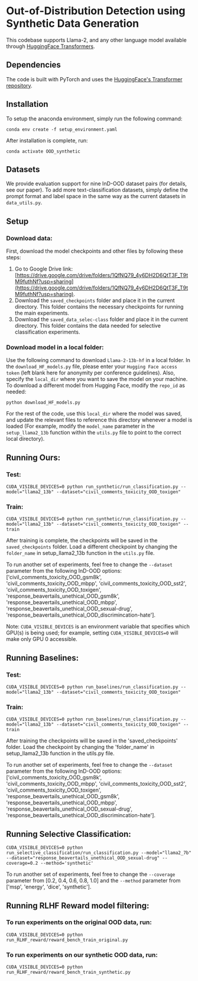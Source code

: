 # Out-of-Distribution Detection using Synthetic Data Generation

This codebase supports Llama-2, and any other language model available through [HuggingFace Transformers](https://huggingface.co/models).

## Dependencies

The code is built with PyTorch and uses the [HuggingFace's Transformer repository](https://github.com/huggingface/pytorch-transformers). 

## Installation
To setup the anaconda environment, simply run the following command:
```
conda env create -f setup_environment.yaml
```

After installation is complete, run:
```
conda activate OOD_synthetic
```

## Datasets
We provide evaluation support for nine InD-OOD dataset pairs (for details, see our paper). To add more text-classification datasets, simply define the prompt format and label space in the same way as the current datasets in `data_utils.py`.

## Setup
### Download data:
First, download the model checkpoints and other files by following these steps:
1) Go to Google Drive link: [https://drive.google.com/drive/folders/1QfNQ79_4y6DH2D6QtT3F_T9tM9futhNf?usp=sharing](https://drive.google.com/drive/folders/1QfNQ79_4y6DH2D6QtT3F_T9tM9futhNf?usp=sharing).
2) Download the `saved_checkpoints` folder and place it in the current directory. This folder contains the necessary checkpoints for running the main experiments.
3) Download the `saved_data_selec-class` folder and place it in the current directory. This folder contains the data needed for selective classification experiments.

### Download model in a local folder:
Use the following command to download `Llama-2-13b-hf` in a local folder. In the `download_HF_models.py` file, please enter your `Hugging Face access token` (left blank here for anonymity per conference guidelines). Also, specify the `local_dir` where you want to save the model on your machine. To download a different model from Hugging Face, modify the `repo_id` as needed:
```
python download_HF_models.py
```
For the rest of the code, use this `local_dir` where the model was saved, and update the relevant files to reference this directory whenever a model is loaded (For example, modify the `model_name` parameter in the `setup_llama2_13b` function within the `utils.py` file to point to the correct local directory).

## Running Ours:
### Test:
```
CUDA_VISIBLE_DEVICES=0 python run_synthetic/run_classification.py --model="llama2_13b" --dataset="civil_comments_toxicity_OOD_toxigen"
```

### Train:
```
CUDA_VISIBLE_DEVICES=0 python run_synthetic/run_classification.py --model="llama2_13b" --dataset="civil_comments_toxicity_OOD_toxigen" --train
```

After training is complete, the checkpoints will be saved in the `saved_checkpoints` folder. Load a different checkpoint by changing the `folder_name` in setup_llama2_13b function in the `utils.py` file.

To run another set of experiments, feel free to change the `--dataset` parameter from the following InD-OOD options: ['civil_comments_toxicity_OOD_gsm8k', 'civil_comments_toxicity_OOD_mbpp', 'civil_comments_toxicity_OOD_sst2', 'civil_comments_toxicity_OOD_toxigen', 'response_beavertails_unethical_OOD_gsm8k', 'response_beavertails_unethical_OOD_mbpp', 'response_beavertails_unethical_OOD_sexual-drug', 'response_beavertails_unethical_OOD_discrimincation-hate'].

Note: `CUDA_VISIBLE_DEVICES` is an environment variable that specifies which GPU(s) is being used; for example, setting `CUDA_VISIBLE_DEVICES=0` will make only GPU 0 accessible.

## Running Baselines:
### Test:
```
CUDA_VISIBLE_DEVICES=0 python run_baselines/run_classification.py --model="llama2_13b" --dataset="civil_comments_toxicity_OOD_toxigen"
```

### Train:
```
CUDA_VISIBLE_DEVICES=0 python run_baselines/run_classification.py --model="llama2_13b" --dataset="civil_comments_toxicity_OOD_toxigen" --train
```

After training the checkpoints will be saved in the 'saved_checkpoints' folder. Load the checkpoint by changing the 'folder_name' in setup_llama2_13b function in the utils.py file.

To run another set of experiments, feel free to change the `--dataset` parameter from the following InD-OOD options: ['civil_comments_toxicity_OOD_gsm8k', 'civil_comments_toxicity_OOD_mbpp', 'civil_comments_toxicity_OOD_sst2', 'civil_comments_toxicity_OOD_toxigen', 'response_beavertails_unethical_OOD_gsm8k', 'response_beavertails_unethical_OOD_mbpp', 'response_beavertails_unethical_OOD_sexual-drug', 'response_beavertails_unethical_OOD_discrimincation-hate'].


## Running Selective Classification:
```
CUDA_VISIBLE_DEVICES=0 python run_selective_classification/run_classification.py --model="llama2_7b" --dataset="response_beavertails_unethical_OOD_sexual-drug" --coverage=0.2 --method='synthetic'
```

To run another set of experiments, feel free to change the `--coverage` parameter from [0.2, 0.4, 0.6, 0.8, 1.0] and the `--method` parameter from ['msp', 'energy', 'dice', 'synthetic'].

## Running RLHF Reward model filtering:
### To run experiments on the original OOD data, run:
```
CUDA_VISIBLE_DEVICES=0 python run_RLHF_reward/reward_bench_train_original.py
```

### To run experiments on our synthetic OOD data, run:
```
CUDA_VISIBLE_DEVICES=0 python run_RLHF_reward/reward_bench_train_synthetic.py
```
